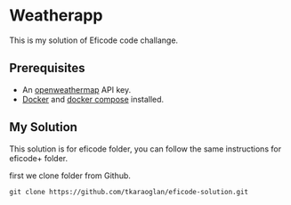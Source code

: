 # Weatherapp

This is my solution of Eficode code challange.

## Prerequisites

* An [openweathermap](http://openweathermap.org/) API key.
* [Docker](https://www.docker.com/) and [docker compose](https://docs.docker.com/compose/) installed.

## My Solution

This solution is for eficode folder, you can follow the same instructions for eficode+ folder.

first we clone folder from Github.

```
git clone https://github.com/tkaraoglan/eficode-solution.git
```

